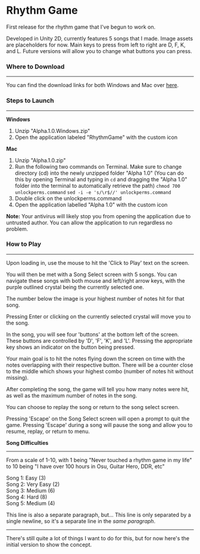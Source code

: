# Rhythm Game

First release for the rhythm game that I've begun to work on.

Developed in Unity 2D, currently features 5 songs that I made. Image assets are placeholders for now. Main keys to press from left to right are D, F, K, and L. Future versions will allow you to change what buttons you can press.

### Where to Download ###

___

You can find the download links for both Windows and Mac over [here].

### Steps to Launch ### 

___

**Windows**
1. Unzip "Alpha.1.0.Windows.zip"
2. Open the application labeled "RhythmGame" with the custom icon

**Mac** 
1. Unzip "Alpha.1.0.zip"
2. Run the following two commands on Terminal. Make sure to change directory (cd) into the newly unzipped folder "Alpha 1.0" (You can do this by opening Terminal and typing in `cd` and dragging the "Alpha 1.0" folder into the terminal to automatically retrieve the path)
`chmod 700 unlockperms.command`
`sed -i -e 's/\r$//' unlockperms.command`
3. Double click on the unlockperms.command
4. Open the application labelled "Alpha 1.0" with the custom icon

**Note:** Your antivirus will likely stop you from opening the application due to untrusted author. You can allow the application to run regardless no problem.

### How to Play ###

___

Upon loading in, use the mouse to hit the 'Click to Play' text on the screen.

You will then be met with a Song Select screen with 5 songs. You can navigate these songs with both mouse and left/right arrow keys, with the purple outlined crystal being the currently selected one.

The number below the image is your highest number of notes hit for that song.

Pressing Enter or clicking on the currently selected crystal will move you to the song.

In the song, you will see four 'buttons' at the bottom left of the screen. These buttons are controlled by 'D', 'F', 'K', and 'L'. Pressing the appropriate key shows an indicator on the button being pressed.

Your main goal is to hit the notes flying down the screen on time with the notes overlapping with their respective button. There will be a counter close to the middle which shows your highest combo (number of notes hit without missing).

After completing the song, the game will tell you how many notes were hit, as well as the maximum number of notes in the song. 

You can choose to replay the song or return to the song select screen.

Pressing 'Escape' on the Song Select screen will open a prompt to quit the game. Pressing 'Escape' during a song will pause the song and allow you to resume, replay, or return to menu.

**Song Difficulties**

___

From a scale of 1-10, with 1 being "Never touched a rhythm game in my life" to 10 being "I have over 100 hours in Osu, Guitar Hero, DDR, etc"

Song 1: Easy (3)  
Song 2: Very Easy (2)  
Song 3: Medium (6)  
Song 4: Hard (8)  
Song 5: Medium (4)  

This line is also a separate paragraph, but...
This line is only separated by a single newline, so it's a separate line in the *same paragraph*.

___

There's still quite a lot of things I want to do for this, but for now here's the initial version to show the concept. 

[here]: https://github.com/ArvindBhogal/rhythmgame/releases/tag/v1.0-alpha
